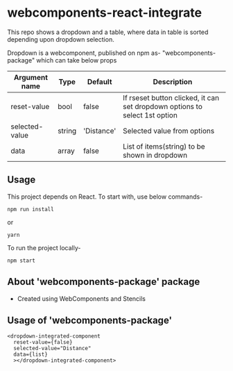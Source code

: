 # webcomponents-react-integrate

This repo shows a dropdown and a table, where data in table is sorted depending upon dropdown selection.

Dropdown is a webcomponent, published on npm as- "webcomponents-package" which can take below props

| Argument name  | Type   | Default    | Description                                                                |
| -------------- | ------ | ---------- | -------------------------------------------------------------------------- |
| reset-value    | bool   | false      | If rseset button clicked, it can set dropdown options to select 1st option |
| selected-value | string | 'Distance' | Selected value from options                                                |
| data           | array  | false      | List of items(string) to be shown in dropdown                              |

## Usage

This project depends on React. To start with, use below commands-

```
npm run install
```

or

```
yarn
```

To run the project locally-

```
npm start
```

## About 'webcomponents-package' package

- Created using WebComponents and Stencils

## Usage of 'webcomponents-package'

```
<dropdown-integrated-component
  reset-value={false}
  selected-value="Distance"
  data={list}
  ></dropdown-integrated-component>
  ````


